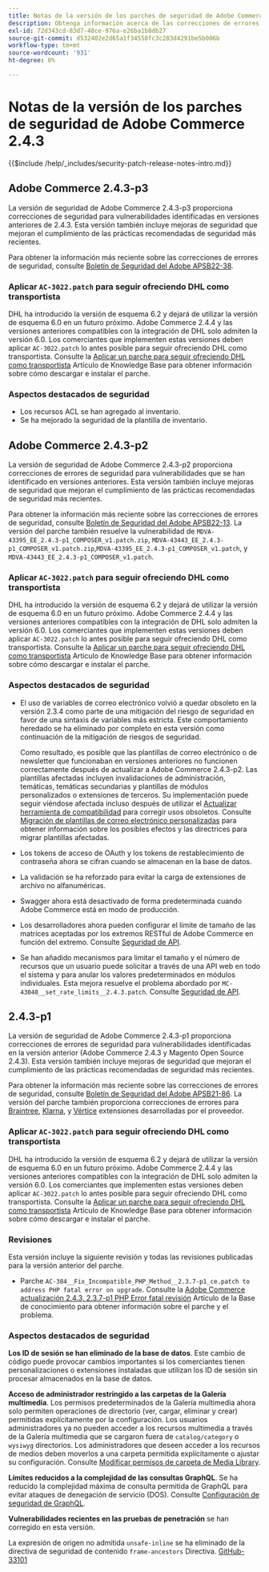 ```yaml
---
title: Notas de la versión de los parches de seguridad de Adobe Commerce 2.4.3
description: Obtenga información acerca de las correcciones de errores de seguridad, las mejoras de seguridad y otras actualizaciones relacionadas con la seguridad incluidas en las versiones de parches de seguridad para Adobe Commerce 2.4.3.
exl-id: 72d343cd-83d7-48ce-976a-e26ba1b8db27
source-git-commit: d532402e2d65a1f34558fc3c283d4291be5b006b
workflow-type: tm+mt
source-wordcount: '931'
ht-degree: 0%

---
```



# Notas de la versión de los parches de seguridad de Adobe Commerce 2.4.3

{{$include /help/_includes/security-patch-release-notes-intro.md}}

## Adobe Commerce 2.4.3-p3

La versión de seguridad de Adobe Commerce 2.4.3-p3 proporciona correcciones de seguridad para vulnerabilidades identificadas en versiones anteriores de 2.4.3. Esta versión también incluye mejoras de seguridad que mejoran el cumplimiento de las prácticas recomendadas de seguridad más recientes.

Para obtener la información más reciente sobre las correcciones de errores de seguridad, consulte [Boletín de Seguridad del Adobe APSB22-38](https://helpx.adobe.com/security/products/magento/apsb22-38.html).

### Aplicar `AC-3022.patch` para seguir ofreciendo DHL como transportista

DHL ha introducido la versión de esquema 6.2 y dejará de utilizar la versión de esquema 6.0 en un futuro próximo. Adobe Commerce 2.4.4 y las versiones anteriores compatibles con la integración de DHL solo admiten la versión 6.0. Los comerciantes que implementen estas versiones deben aplicar `AC-3022.patch` lo antes posible para seguir ofreciendo DHL como transportista. Consulte la [Aplicar un parche para seguir ofreciendo DHL como transportista](https://support.magento.com/hc/en-us/articles/7707818131597-Apply-a-patch-to-continue-offering-DHL-as-shipping-carrier) Artículo de Knowledge Base para obtener información sobre cómo descargar e instalar el parche.

### Aspectos destacados de seguridad

* Los recursos ACL se han agregado al inventario.
* Se ha mejorado la seguridad de la plantilla de inventario.

## Adobe Commerce 2.4.3-p2

La versión de seguridad de Adobe Commerce 2.4.3-p2 proporciona correcciones de errores de seguridad para vulnerabilidades que se han identificado en versiones anteriores. Esta versión también incluye mejoras de seguridad que mejoran el cumplimiento de las prácticas recomendadas de seguridad más recientes.

Para obtener la información más reciente sobre las correcciones de errores de seguridad, consulte [Boletín de Seguridad del Adobe APSB22-13](https://helpx.adobe.com/security/products/magento/apsb22-13.html).  La versión del parche también resuelve la vulnerabilidad de `MDVA-43395_EE_2.4.3-p1_COMPOSER_v1.patch.zip`, `MDVA-43443_EE_2.4.3-p1_COMPOSER_v1.patch.zip`,`MDVA-43395_EE_2.4.3-p1_COMPOSER_v1.patch`, y `MDVA-43443_EE_2.4.3-p1_COMPOSER_v1.patch`.


### Aplicar `AC-3022.patch` para seguir ofreciendo DHL como transportista

DHL ha introducido la versión de esquema 6.2 y dejará de utilizar la versión de esquema 6.0 en un futuro próximo. Adobe Commerce 2.4.4 y las versiones anteriores compatibles con la integración de DHL solo admiten la versión 6.0. Los comerciantes que implementen estas versiones deben aplicar `AC-3022.patch` lo antes posible para seguir ofreciendo DHL como transportista. Consulte la [Aplicar un parche para seguir ofreciendo DHL como transportista](https://support.magento.com/hc/en-us/articles/7707818131597-Apply-a-patch-to-continue-offering-DHL-as-shipping-carrier) Artículo de Knowledge Base para obtener información sobre cómo descargar e instalar el parche.

### Aspectos destacados de seguridad

* El uso de variables de correo electrónico volvió a quedar obsoleto en la versión 2.3.4 como parte de una mitigación del riesgo de seguridad en favor de una sintaxis de variables más estricta. Este comportamiento heredado se ha eliminado por completo en esta versión como continuación de la mitigación de riesgos de seguridad.

  Como resultado, es posible que las plantillas de correo electrónico o de newsletter que funcionaban en versiones anteriores no funcionen correctamente después de actualizar a Adobe Commerce 2.4.3-p2. Las plantillas afectadas incluyen invalidaciones de administración, temáticas, temáticas secundarias y plantillas de módulos personalizados o extensiones de terceros. Su implementación puede seguir viéndose afectada incluso después de utilizar el [Actualizar herramienta de compatibilidad](https://experienceleague.adobe.com/docs/commerce-operations/upgrade-guide/upgrade-compatibility-tool/overview.html?lang=en) para corregir usos obsoletos. Consulte [Migración de plantillas de correo electrónico personalizadas](https://developer.adobe.com/commerce/frontend-core/guide/templates/email-migration/) para obtener información sobre los posibles efectos y las directrices para migrar plantillas afectadas.

* Los tokens de acceso de OAuth y los tokens de restablecimiento de contraseña ahora se cifran cuando se almacenan en la base de datos. <!-- AC-520 1323-->

* La validación se ha reforzado para evitar la carga de extensiones de archivo no alfanuméricas. <!-- AC-479-->

* Swagger ahora está desactivado de forma predeterminada cuando Adobe Commerce está en modo de producción. <!-- AC-1450-->

* Los desarrolladores ahora pueden configurar el límite de tamaño de las matrices aceptadas por los extremos RESTful de Adobe Commerce en función del extremo. Consulte [Seguridad de API](https://developer.adobe.com/commerce/webapi/get-started/api-security/). <!-- AC-465-->

* Se han añadido mecanismos para limitar el tamaño y el número de recursos que un usuario puede solicitar a través de una API web en todo el sistema y para anular los valores predeterminados en módulos individuales. Esta mejora resuelve el problema abordado por `MC-43048__set_rate_limits__2.4.3.patch`. Consulte [Seguridad de API](https://developer.adobe.com/commerce/webapi/get-started/api-security/). <!-- AC-1120-->


## 2.4.3-p1

La versión de seguridad de Adobe Commerce 2.4.3-p1 proporciona correcciones de errores de seguridad para vulnerabilidades identificadas en la versión anterior (Adobe Commerce 2.4.3 y Magento Open Source 2.4.3). Esta versión también incluye mejoras de seguridad que mejoran el cumplimiento de las prácticas recomendadas de seguridad más recientes.


Para obtener la información más reciente sobre las correcciones de errores de seguridad, consulte [Boletín de Seguridad del Adobe APSB21-86](https://helpx.adobe.com/security/products/magento/apsb21-86.html). La versión del parche también proporciona correcciones de errores para [Braintree](https://experienceleague.adobe.com/docs/commerce-admin/stores-sales/payments/braintree.html), [Klarna](https://marketplace.magento.com/klarna-m2-klarna.html), y [Vértice](https://marketplace.magento.com/vertexinc-vertex-tax-module.html) extensiones desarrolladas por el proveedor.

### Aplicar `AC-3022.patch` para seguir ofreciendo DHL como transportista

DHL ha introducido la versión de esquema 6.2 y dejará de utilizar la versión de esquema 6.0 en un futuro próximo. Adobe Commerce 2.4.4 y las versiones anteriores compatibles con la integración de DHL solo admiten la versión 6.0. Los comerciantes que implementen estas versiones deben aplicar `AC-3022.patch` lo antes posible para seguir ofreciendo DHL como transportista. Consulte la [Aplicar un parche para seguir ofreciendo DHL como transportista](https://support.magento.com/hc/en-us/articles/7707818131597-Apply-a-patch-to-continue-offering-DHL-as-shipping-carrier) Artículo de Knowledge Base para obtener información sobre cómo descargar e instalar el parche.

### Revisiones

Esta versión incluye la siguiente revisión y todas las revisiones publicadas para la versión anterior del parche.

* Parche `AC-384__Fix_Incompatible_PHP_Method__2.3.7-p1_ce.patch to address PHP fatal error on upgrade`. Consulte la [Adobe Commerce actualización 2.4.3, 2.3.7-p1 PHP Error fatal revisión](https://support.magento.com/hc/en-us/articles/4408021533069-Adobe-Commerce-upgrade-2-4-3-2-3-7-p1-PHP-Fatal-error-Hotfix) Artículo de la Base de conocimiento para obtener información sobre el parche y el problema.

### Aspectos destacados de seguridad

**Los ID de sesión se han eliminado de la base de datos**. Este cambio de código puede provocar cambios importantes si los comerciantes tienen personalizaciones o extensiones instaladas que utilizan los ID de sesión sin procesar almacenados en la base de datos. <!-- MC-40976-->

**Acceso de administrador restringido a las carpetas de la Galería multimedia**. Los permisos predeterminados de la Galería multimedia ahora solo permiten operaciones de directorio (ver, cargar, eliminar y crear) permitidas explícitamente por la configuración. Los usuarios administradores ya no pueden acceder a los recursos multimedia a través de la Galería multimedia que se cargaron fuera de `catalog/category` o `wysiwyg` directorios. Los administradores que deseen acceder a los recursos de medios deben moverlos a una carpeta permitida explícitamente o ajustar su configuración. Consulte [Modificar permisos de carpeta de Media Library](https://developer.adobe.com/commerce/php/tutorials/backend/modify-image-library-permissions/). <!-- B2B-1897-->

**Límites reducidos a la complejidad de las consultas GraphQL**. Se ha reducido la complejidad máxima de consulta permitida de GraphQL para evitar ataques de denegación de servicio (DOS). Consulte [Configuración de seguridad de GraphQL](https://devdocs.magento.com/guides/v2.4/graphql/security-configuration.html). <!-- PWA-1700-->

**Vulnerabilidades recientes en las pruebas de penetración** se han corregido en esta versión. <!-- MC-42431-->

La expresión de origen no admitida `unsafe-inline` se ha eliminado de la directiva de seguridad de contenido `frame-ancestors` Directiva. [GitHub-33101](https://github.com/magento/magento2/issues/33101)<!-- MC-42632-->
